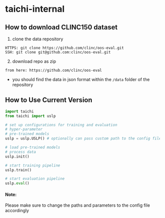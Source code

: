 # taichi-internal

## How to download CLINC150 dataset
1. clone the data repository
```
HTTPS: git clone https://github.com/clinc/oos-eval.git
SSH: git clone git@github.com:clinc/oos-eval.git
```
2. download repo as zip
```
from here: https://github.com/clinc/oos-eval
```
- you should find the data in json format within the `/data` folder of the repository
## How to Use Current Version
```python
import taichi
from taichi import uslp

# set up configurations for training and evaluation
# hyper-parameter
# pre-trained models
uslp = uslp.USLP() # optionally can pass custom path to the config file in the argument

# load pre-trained models
# process data
uslp.init()

# start training pipeline
uslp.train()

# start evaluation pipeline
uslp.eval()
```

#### Note: 
Please make sure to change the paths and parameters to the config file accordingly
